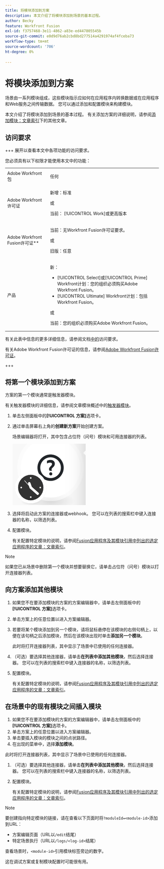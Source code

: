 ```yaml
---
title: 将模块添加到方案
description: 本文介绍了将模块添加到场景的基本过程。
author: Becky
feature: Workfront Fusion
exl-id: f3757468-3e11-4862-a83e-ed447805545b
source-git-commit: e0d9d76ab2cbd8bd277514a4291974af4fceba73
workflow-type: tm+mt
source-wordcount: '706'
ht-degree: 0%

---
```


# 将模块添加到方案

场景由一系列模块组成，这些模块指示应如何在应用程序内转换数据或在应用程序和Web服务之间传输数据。 您可以通过添加和配置模块来构建模块。

本文介绍了将模块添加到场景的基本过程。 有关添加方案的详细说明，请参阅[添加模块：文章索引](/help/workfront-fusion/create-scenarios/add-modules/add-modules-toc.md)下的其他文章。

## 访问要求

+++ 展开以查看本文中各项功能的访问要求。

您必须具有以下权限才能使用本文中的功能：

<table style="table-layout:auto">
 <col> 
 <col> 
 <tbody> 
  <tr> 
   <td role="rowheader">Adobe Workfront包</td> 
   <td> <p>任何</p> </td> 
  </tr> 
  <tr data-mc-conditions=""> 
   <td role="rowheader">Adobe Workfront许可证</td> 
   <td> <p>新增：标准</p><p>或</p><p>当前： [!UICONTROL Work]或更高版本</p> </td> 
  </tr> 
  <tr> 
   <td role="rowheader">Adobe Workfront Fusion许可证**</td> 
   <td>
   <p>当前：无Workfront Fusion许可证要求。</p>
   <p>或</p>
   <p>旧版：任意 </p>
   </td> 
  </tr> 
  <tr> 
   <td role="rowheader">产品</td> 
   <td>
   <p>新：</p> <ul><li>[!UICONTROL Select]或[!UICONTROL Prime] Workfront计划：您的组织必须购买Adobe Workfront Fusion。</li><li>[!UICONTROL Ultimate] Workfront计划：包括Workfront Fusion。</li></ul>
   <p>或</p>
   <p>当前：您的组织必须购买Adobe Workfront Fusion。</p>
   </td> 
  </tr>
 </tbody> 
</table>

有关此表中信息的更多详细信息，请参阅文档[中的](/help/workfront-fusion/references/licenses-and-roles/access-level-requirements-in-documentation.md)访问要求。

有关Adobe Workfront Fusion许可证的信息，请参阅[Adobe Workfront Fusion许可证](/help/workfront-fusion/set-up-and-manage-workfront-fusion/licensing-operations-overview/license-automation-vs-integration.md)。

+++

## 将第一个模块添加到方案

方案的第一个模块通常是触发器模块。

有关触发器模块的详细信息，请参阅文章模块概述中的[触发器模块](/help/workfront-fusion/get-started-with-fusion/understand-fusion/module-overview.md#trigger-modules)。

1. 单击左侧面板中的&#x200B;**[!UICONTROL 方案]**&#x200B;选项卡。
1. 通过单击屏幕右上角的&#x200B;**创建新方案**&#x200B;开始创建方案。

   场景编辑器将打开，其中包含占位符（问号）模块和可用连接器的列表。

   ![占位符模块](assets/placeholder-module.png)

1. 选择将启动此方案的连接器或webhook。 您可以在列表的搜索栏中键入连接器的名称，以筛选列表。
1. 配置模块。

   有关配置特定模块的说明，请参阅[Fusion应用程序及其模块引用中列出的选定应用程序的文章：文章索引](/help/workfront-fusion/references/apps-and-modules/apps-and-modules-toc.md)。

>[!NOTE]
>
>如果您已从场景中删除第一个模块并想要替换它，请单击占位符（问号）模块以打开连接器列表。

## 向方案添加其他模块

1. 如果您不在要添加模块的方案的方案编辑器中，请单击左侧面板中的&#x200B;**[!UICONTROL 方案]**&#x200B;选项卡。
1. 单击方案上的任意位置以进入方案编辑器。
1. 若要将某个模块添加到另一个模块，请将鼠标悬停在该模块的右侧句柄上，以便在该句柄之后添加模块，然后在该模块出现时单击&#x200B;**添加另一个模块**。

   此时将打开连接器列表，其中显示了场景中已使用的任何连接器。

1. （可选）要选择其他连接器，请单击&#x200B;**在列表中添加其他模块**，然后选择连接器。 您可以在列表的搜索栏中键入连接器的名称，以筛选列表。
1. 配置模块。

   有关配置特定模块的说明，请参阅[Fusion应用程序及其模块引用中列出的选定应用程序的文章：文章索引](/help/workfront-fusion/references/apps-and-modules/apps-and-modules-toc.md)。

## 在场景中的现有模块之间插入模块

1. 如果您不在要添加模块的方案的方案编辑器中，请单击左侧面板中的&#x200B;**[!UICONTROL 方案]**&#x200B;选项卡。
1. 单击方案上的任意位置以进入方案编辑器。
1. 单击要插入模块的模块之间的点状路径。
1. 在出现的菜单中，选择&#x200B;**添加模块**。

此时将打开连接器列表，其中显示了场景中已使用的任何连接器。

1. （可选）要选择其他连接器，请单击&#x200B;**在列表中添加其他模块**，然后选择连接器。 您可以在列表的搜索栏中键入连接器的名称，以筛选列表。
1. 配置模块。

   有关配置特定模块的说明，请参阅[Fusion应用程序及其模块引用中列出的选定应用程序的文章：文章索引](/help/workfront-fusion/references/apps-and-modules/apps-and-modules-toc.md)。

>[!NOTE]
>
>要创建指向特定模块的链接，请在查看以下页面时将`?moduleId=<module-id>`添加到URL：
>
>* 方案编辑页面（URL以`/edit`结尾）
>* 特定场景执行（URL以`/logs/<log-id>`结尾）
>
>查看场景时，`<module-id>`引用模块标签旁边的数字。
>
>这在调试方案或复制模块配置时可能很有用。
